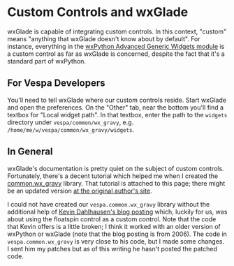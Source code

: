 # Custom Controls and wxGlade
wxGlade is capable of integrating custom controls. In this context, "custom"
means "anything that wxGlade doesn't know about by default". For instance, 
everything in the 
[wxPython Advanced Generic Widgets module](http://www.wxpython.org/docs/api/wx.lib.agw-module.html) 
is a custom control as far as wxGlade is concerned, despite the fact that 
it's a standard part of wxPython.

## For Vespa Developers
You'll need to tell wxGlade where our custom controls reside. Start wxGlade 
and open the preferences. On the "Other" tab, near the bottom you'll find
a textbox for "Local widget path". In that textbox, enter the path to the
`widgets` directory under `vespa/common/wx_gravy`, e.g. 
`/home/me/w/vespa/common/wx_gravy/widgets`.


## In General
wxGlade's documentation is pretty quiet on the subject of custom controls.
Fortunately, there's a decent tutorial which
helped me when I created the [common.wx_gravy](/wiki:WxCommon/) library. 
That tutorial is attached to this page; there might be an updated version
[at the original author's site](http://sites.google.com/site/lvmarcoux/Home/wxglade). 

I could not have created our `vespa.common.wx_gravy` library without the additional help of 
[Kevin Dahlhausen's blog posting](http://powertwenty.com/kpd/blog/index.php/python/adding-custom-widgets-to-wxglade)
which, luckily for us, was about using the floatspin control as a custom
control. Note that the code that Kevin offers is a little broken; I think
it worked with an older version of wxPython or wxGlade (note that the
blog posting is from 2006). The code in `vespa.common.wx_gravy` is very close to his
code, but I made some changes. I sent him my patches but as of this writing he hasn't
posted the patched code.

